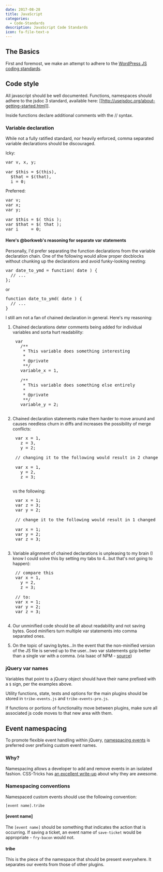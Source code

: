 ```yaml
---
date: 2017-08-28
title: JavaScript
categories:
  - Code-Standards
description: JavaScript Code Standards
icon: fa-file-text-o
---
```

## <a id="js-basics"></a> The Basics

First and foremost, we make an attempt to adhere to the [WordPress JS coding standards](https://make.wordpress.org/core/handbook/best-practices/coding-standards/javascript/).

## <a id="js-style"></a> Code style

All javascript should be well documented. Functions, namespaces should adhere to the jsdoc 3 standard, available here: [[http://usejsdoc.org/about-getting-started.html]].

Inside functions declare additional comments with the // syntax.

### Variable declaration

While not a fully ratified standard, nor heavily enforced, comma separated variable declarations should be discouraged.

Icky:

<pre>
var v, x, y;

var $this = $(this),
  $that = $(that),
  i = 0;
</pre>

Preferred:

<pre>
var v;
var x;
var y;

var $this = $( this );
var $that = $( that );
var i     = 0;
</pre>

#### Here's @borkweb's reasoning for separate var statements

Personally, I'd prefer separating the function declarations from the variable declaration chain. One of the following would allow proper docblocks without chunking up the declarations and avoid funky-looking nesting:

<pre>
var date_to_ymd = function( date ) {
  // ...
};
</pre>

or

<pre>
function date_to_ymd( date ) {
  // ...
}
</pre>

I still am not a fan of chained declaration in general. Here's my reasoning:

1. Chained declarations deter comments being added for individual variables and sorta hurt readability:

    <pre>
    var
      /**
       * This variable does something interesting
       *
       * @private
       **/
      variable_x = 1,

      /**
       * This variable does something else entirely
       *
       * @private
       **/
      variable_y = 2;
    </pre>


2. Chained declaration statements make them harder to move around and causes needless churn in diffs and increases the possibility of merge conflicts:

    <pre>
    var x = 1,
      z = 3,
      y = 2;

    // changing it to the following would result in 2 changed lines:

    var x = 1,
      y = 2,
      z = 3;
    </pre>

    vs the following:

    <pre>
    var x = 1;
    var z = 3;
    var y = 2;

    // change it to the following would result in 1 changed line:

    var x = 1;
    var y = 2;
    var z = 3;
    </pre>

3. Variable alignment of chained declarations is unpleasing to my brain (I know I could solve this by setting my tabs to 4...but that's not going to happen):

    <pre>
    // compare this
    var x = 1,
      y = 2,
      z = 3;

    // to:
    var x = 1;
    var y = 2;
    var z = 3;
    </pre>

4. Our unminified code should be all about readability and not saving bytes. Good minifiers turn multiple var statements into comma separated ones.

5. On the topic of saving bytes...In the event that the non-minified version of the JS file is served up to the user...two var statements gzip better than a single var with a comma. (via Isaac of NPM - [source](https://gist.github.com/isaacs/357981#gistcomment-2406))

### jQuery var names

Variables that point to a jQuery object should have their name prefixed with a `$` sign, per the examples above.

Utility functions, state, tests and options for the main plugins should be stored in
`tribe-events.js` and `tribe-events-pro.js`.

If functions or portions of functionality move between plugins, make sure all associated js code
moves to that new area with them.

## <a id="js-event-namespacing"></a> Event namespacing

To promote flexible event handling within jQuery, [namespacing events](https://api.jquery.com/event.namespace/) is preferred over prefixing custom event names.

### Why?

Namespacing allows a developer to add and remove events in an isolated fashion.  CSS-Tricks has [an excellent write-up](https://css-tricks.com/namespaced-events-jquery/) about why they are awesome.

### Namespacing conventions

Namespaced custom events should use the following convention:

	[event name].tribe

#### [event name]

The `[event name]` should be something that indicates the action that is occurring. If saving a ticket, an event name of `save-ticket` would be appropriate - `fry-bacon` would not.

#### tribe

This is the piece of the namespace that should be present everywhere. It separates our events from those of other plugins.